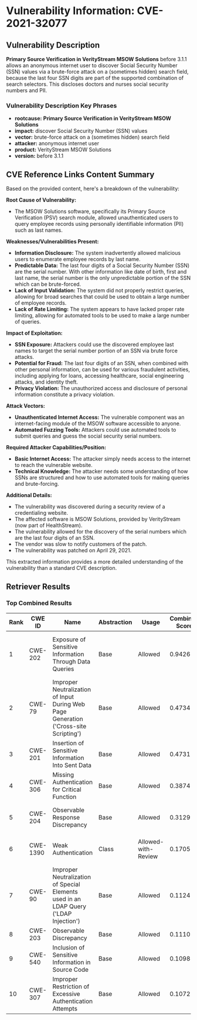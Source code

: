 # Vulnerability Information: CVE-2021-32077

## Vulnerability Description
**Primary Source Verification in VerityStream MSOW Solutions** before 3.1.1 allows an anonymous internet user to discover Social Security Number (SSN) values via a brute-force attack on a (sometimes hidden) search field, because the last four SSN digits are part of the supported combination of search selectors. This discloses doctors and nurses social security numbers and PII.

### Vulnerability Description Key Phrases
- **rootcause:** **Primary Source Verification in VerityStream MSOW Solutions**
- **impact:** discover Social Security Number (SSN) values
- **vector:** brute-force attack on a (sometimes hidden) search field
- **attacker:** anonymous internet user
- **product:** VerityStream MSOW Solutions
- **version:** before 3.1.1

## CVE Reference Links Content Summary
Based on the provided content, here's a breakdown of the vulnerability:

**Root Cause of Vulnerability:**

*   The MSOW Solutions software, specifically its Primary Source Verification (PSV) search module, allowed unauthenticated users to query employee records using personally identifiable information (PII) such as last names.

**Weaknesses/Vulnerabilities Present:**

*   **Information Disclosure:** The system inadvertently allowed malicious users to enumerate employee records by last name.
*   **Predictable Data:** The last four digits of a Social Security Number (SSN) are the serial number. With other information like date of birth, first and last name, the serial number is the only unpredictable portion of the SSN which can be brute-forced.
*   **Lack of Input Validation:** The system did not properly restrict queries, allowing for broad searches that could be used to obtain a large number of employee records.
*   **Lack of Rate Limiting:** The system appears to have lacked proper rate limiting, allowing for automated tools to be used to make a large number of queries.

**Impact of Exploitation:**

*   **SSN Exposure:** Attackers could use the discovered employee last names to target the serial number portion of an SSN via brute force attacks.
*   **Potential for Fraud:** The last four digits of an SSN, when combined with other personal information, can be used for various fraudulent activities, including applying for loans, accessing healthcare, social engineering attacks, and identity theft.
*   **Privacy Violation:** The unauthorized access and disclosure of personal information constitute a privacy violation.

**Attack Vectors:**

*   **Unauthenticated Internet Access:** The vulnerable component was an internet-facing module of the MSOW software accessible to anyone.
*   **Automated Fuzzing Tools:** Attackers could use automated tools to submit queries and guess the social security serial numbers.

**Required Attacker Capabilities/Position:**

*   **Basic Internet Access:** The attacker simply needs access to the internet to reach the vulnerable website.
*   **Technical Knowledge:** The attacker needs some understanding of how SSNs are structured and how to use automated tools for making queries and brute-forcing.

**Additional Details:**
*   The vulnerability was discovered during a security review of a credentialing website.
*   The affected software is MSOW Solutions, provided by VerityStream (now part of HealthStream).
*   The vulnerability allowed for the discovery of the serial numbers which are the last four digits of an SSN.
*   The vendor was slow to notify customers of the patch.
*   The vulnerability was patched on April 29, 2021.

This extracted information provides a more detailed understanding of the vulnerability than a standard CVE description.

## Retriever Results

### Top Combined Results

| Rank | CWE ID | Name | Abstraction | Usage | Combined Score | Retrievers | Individual Scores |
|------|--------|------|-------------|-------|---------------|------------|-------------------|
| 1 | CWE-202 | Exposure of Sensitive Information Through Data Queries | Base | Allowed | 0.9426 | dense, sparse, graph | dense: 0.502, sparse: 0.669, graph: 0.862 |
| 2 | CWE-79 | Improper Neutralization of Input During Web Page Generation ('Cross-site Scripting') | Base | Allowed | 0.4734 | sparse, graph | sparse: 0.203, graph: 1.000 |
| 3 | CWE-201 | Insertion of Sensitive Information Into Sent Data | Base | Allowed | 0.4731 | sparse, graph | sparse: 0.202, graph: 1.000 |
| 4 | CWE-306 | Missing Authentication for Critical Function | Base | Allowed | 0.3874 | sparse, graph | sparse: 0.204, graph: 0.757 |
| 5 | CWE-204 | Observable Response Discrepancy | Base | Allowed | 0.3129 | dense, sparse | dense: 0.415, sparse: 0.184 |
| 6 | CWE-1390 | Weak Authentication | Class | Allowed-with-Review | 0.1705 | sparse, graph | sparse: 0.203, graph: 0.487 |
| 7 | CWE-90 | Improper Neutralization of Special Elements used in an LDAP Query ('LDAP Injection') | Base | Allowed | 0.1124 | sparse | sparse: 0.197 |
| 8 | CWE-203 | Observable Discrepancy | Base | Allowed | 0.1110 | sparse | sparse: 0.194 |
| 9 | CWE-540 | Inclusion of Sensitive Information in Source Code | Base | Allowed | 0.1098 | sparse | sparse: 0.192 |
| 10 | CWE-307 | Improper Restriction of Excessive Authentication Attempts | Base | Allowed | 0.1072 | sparse | sparse: 0.187 |

